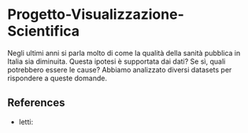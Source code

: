 # Progetto-Visualizzazione-Scientifica

Negli ultimi anni si parla molto di come la qualità della sanità pubblica in Italia sia diminuita.
Questa ipotesi è supportata dai dati?
Se sì, quali potrebbero essere le cause?
Abbiamo analizzato diversi datasets per rispondere a queste domande.

## References
- letti: 
